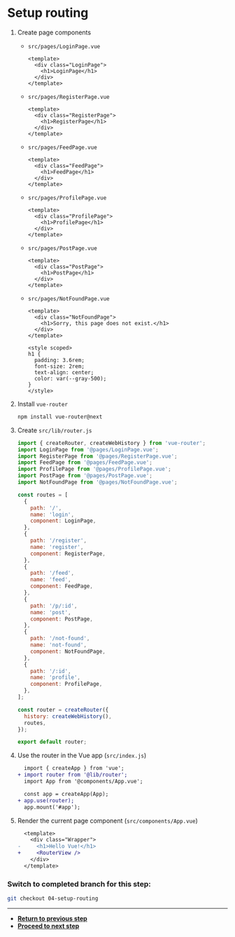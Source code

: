 # Setup routing

1. Create page components

   - `src/pages/LoginPage.vue`

     ```vue
     <template>
       <div class="LoginPage">
         <h1>LoginPage</h1>
       </div>
     </template>
     ```

   - `src/pages/RegisterPage.vue`

     ```vue
     <template>
       <div class="RegisterPage">
         <h1>RegisterPage</h1>
       </div>
     </template>
     ```

   - `src/pages/FeedPage.vue`

     ```vue
     <template>
       <div class="FeedPage">
         <h1>FeedPage</h1>
       </div>
     </template>
     ```

   - `src/pages/ProfilePage.vue`

     ```vue
     <template>
       <div class="ProfilePage">
         <h1>ProfilePage</h1>
       </div>
     </template>
     ```

   - `src/pages/PostPage.vue`

     ```vue
     <template>
       <div class="PostPage">
         <h1>PostPage</h1>
       </div>
     </template>
     ```

   - `src/pages/NotFoundPage.vue`

     ```vue
     <template>
       <div class="NotFoundPage">
         <h1>Sorry, this page does not exist.</h1>
       </div>
     </template>

     <style scoped>
     h1 {
       padding: 3.6rem;
       font-size: 2rem;
       text-align: center;
       color: var(--gray-500);
     }
     </style>
     ```

1. Install `vue-router`

   ```bash
   npm install vue-router@next
   ```

1. Create `src/lib/router.js`

   ```js
   import { createRouter, createWebHistory } from 'vue-router';
   import LoginPage from '@pages/LoginPage.vue';
   import RegisterPage from '@pages/RegisterPage.vue';
   import FeedPage from '@pages/FeedPage.vue';
   import ProfilePage from '@pages/ProfilePage.vue';
   import PostPage from '@pages/PostPage.vue';
   import NotFoundPage from '@pages/NotFoundPage.vue';

   const routes = [
     {
       path: '/',
       name: 'login',
       component: LoginPage,
     },
     {
       path: '/register',
       name: 'register',
       component: RegisterPage,
     },
     {
       path: '/feed',
       name: 'feed',
       component: FeedPage,
     },
     {
       path: '/p/:id',
       name: 'post',
       component: PostPage,
     },
     {
       path: '/not-found',
       name: 'not-found',
       component: NotFoundPage,
     },
     {
       path: '/:id',
       name: 'profile',
       component: ProfilePage,
     },
   ];

   const router = createRouter({
     history: createWebHistory(),
     routes,
   });

   export default router;
   ```

1. Use the router in the Vue app (`src/index.js`)

   ```diff
     import { createApp } from 'vue';
   + import router from '@lib/router';
     import App from '@components/App.vue';

     const app = createApp(App);
   + app.use(router);
     app.mount('#app');
   ```

1. Render the current page component (`src/components/App.vue`)

   ```diff
     <template>
       <div class="Wrapper">
   -     <h1>Hello Vue!</h1>
   +     <RouterView />
       </div>
     </template>
   ```

### Switch to completed branch for this step:

```bash
git checkout 04-setup-routing
```

---

- [**Return to previous step**](03-setup-build-tools.md)
- [**Proceed to next step**](05-implement-login-page-ui.md)
